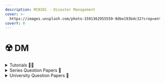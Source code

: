 ```yaml
---
description: MCN301 - Disaster Management
cover: >-
  https://images.unsplash.com/photo-1591362955559-9dbe193bdc32?crop=entropy&cs=srgb&fm=jpg&ixid=M3wxOTcwMjR8MHwxfHNlYXJjaHw3fHxmbG9vZHxlbnwwfHx8fDE3MTkwNTI5NzF8MA&ixlib=rb-4.0.3&q=85
coverY: 0
---
```


# ☢️ DM

<details>

<summary>Tutorials 🧑‍🏫</summary>

[Important Topics - Edutrickz by Hingston](https://www.youtube.com/live/i4OtFPArFjY?feature=shared\&t=656) 👈

</details>

<details>

<summary>Series Question Papers 📃</summary>

[DM Series QPs](https://drive.google.com/drive/folders/1n5dq0jzfuDAT4D9ff7DIQQ6Btff4OJHU)👈

</details>

<details>

<summary>University Question Papers 📄</summary>

[DM PYQs](https://drive.google.com/drive/folders/1bW9JGSphfq6zxhV334_LTyuvp0R9oVUN?usp=drive_link) 👈

</details>
